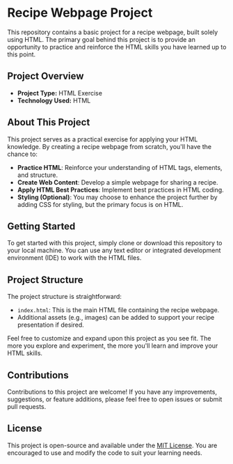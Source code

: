 # Recipe Webpage Project

This repository contains a basic project for a recipe webpage, built solely using HTML. The primary goal behind this project is to provide an opportunity to practice and reinforce the HTML skills you have learned up to this point.

## Project Overview

- **Project Type:** HTML Exercise
- **Technology Used:** HTML

## About This Project

This project serves as a practical exercise for applying your HTML knowledge. By creating a recipe webpage from scratch, you'll have the chance to:

- **Practice HTML**: Reinforce your understanding of HTML tags, elements, and structure.
- **Create Web Content**: Develop a simple webpage for sharing a recipe.
- **Apply HTML Best Practices**: Implement best practices in HTML coding.
- **Styling (Optional)**: You may choose to enhance the project further by adding CSS for styling, but the primary focus is on HTML.

## Getting Started

To get started with this project, simply clone or download this repository to your local machine. You can use any text editor or integrated development environment (IDE) to work with the HTML files.

## Project Structure

The project structure is straightforward:

- `index.html`: This is the main HTML file containing the recipe webpage.
- Additional assets (e.g., images) can be added to support your recipe presentation if desired.

Feel free to customize and expand upon this project as you see fit. The more you explore and experiment, the more you'll learn and improve your HTML skills.

## Contributions

Contributions to this project are welcome! If you have any improvements, suggestions, or feature additions, please feel free to open issues or submit pull requests.

## License

This project is open-source and available under the [MIT License](LICENSE). You are encouraged to use and modify the code to suit your learning needs.
